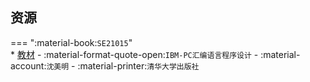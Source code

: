 ## 资源  
=== ":material-book:`SE21015`"  
    * [教材](https://api.hanximeng.com/lanzou/?url=https://cqu-openlib.lanzout.com/izAC1296k35g&type=down) - :material-format-quote-open:`IBM-PC汇编语言程序设计` - :material-account:`沈美明` - :material-printer:`清华大学出版社`  